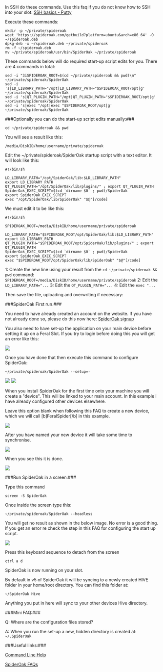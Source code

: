 In SSH do these commands. Use this faq if you do not know how to SSH into your slot: [SSH basics - Putty](https://www.feralhosting.com/faq/view?question=12)

Execute these commands:

	mkdir -p ~/private/spideroak
    wget 'https://spideroak.com/getbuild?platform=ubuntu&arch=x86_64' -O ~/spideroak.deb
    dpkg-deb -x ~/spideroak.deb ~/private/spideroak
    rm -f ~/spideroak.deb
    mv ~/private/spideroak/usr/bin/SpiderOak ~/private/spideroak

These commands below will do required start-up script edits for you. There are 4 commands in total:

    sed -i "3iSPIDEROAK_ROOT=$(cd ~/private/spideroak && pwd)\n" ~/private/spideroak/SpiderOak
    sed -i 's|LD_LIBRARY_PATH="/opt|LD_LIBRARY_PATH="$SPIDEROAK_ROOT/opt|g' ~/private/spideroak/SpiderOak
    sed -i 's|QT_PLUGIN_PATH="/opt|QT_PLUGIN_PATH="$SPIDEROAK_ROOT/opt|g' ~/private/spideroak/SpiderOak
    sed -i 's|exec "/opt|exec "$SPIDEROAK_ROOT/opt|g' ~/private/spideroak/SpiderOak

###Optionally you can do the start-up script edits manually:###

	cd ~/private/spideroak && pwd

You will see a result like this:

	/media/DiskID/home/username/private/spideroak

Edit the ~/private/spideroak/SpiderOak startup script with a text editor. It will look like this:

	#!/bin/sh

	LD_LIBRARY_PATH="/opt/SpiderOak/lib:$LD_LIBRARY_PATH"
	export LD_LIBRARY_PATH
	QT_PLUGIN_PATH="/opt/SpiderOak/lib/plugins/" ; export QT_PLUGIN_PATH
	SpiderOak_EXEC_SCRIPT=$(cd `dirname $0` ; pwd)/SpiderOak
	export SpiderOak_EXEC_SCRIPT
	exec "/opt/SpiderOak/lib/SpiderOak" "$@"[/code]

We must edit it to be like this:

	#!/bin/sh

	SPIDEROAK_ROOT=/media/DiskID/home/username/private/spideroak

	LD_LIBRARY_PATH="$SPIDEROAK_ROOT/opt/SpiderOak/lib:$LD_LIBRARY_PATH"
	export LD_LIBRARY_PATH
	QT_PLUGIN_PATH="$SPIDEROAK_ROOT/opt/SpiderOak/lib/plugins/" ; export QT_PLUGIN_PATH
	SpiderOak_EXEC_SCRIPT=$(cd `dirname $0` ; pwd)/SpiderOak
	export SpiderOak_EXEC_SCRIPT
	exec "$SPIDEROAK_ROOT/opt/SpiderOak/lib/SpiderOak" "$@"[/code]

1: Create the new line using your result from the `cd ~/private/spideroak && pwd` command: `SPIDEROAK_ROOT=/media/DiskID/home/username/private/spideroak`
2: Edit the `LD_LIBRARY_PATH="...`
3: Edit the `QT_PLUGIN_PATH="...`
4: Edit the `exec "...`

Then save the file, uploading and overwriting if necessary:

###SpiderOak First run.###

You need to have already created an account on the website. If you have not already done so, please do this now here: [SpiderOak signup](https://spideroak.com/signup/)

You also need to have set-up the application on your main device before setting it up on a Feral Slot. If you try to login before doing this you will get an error like this:

![](https://raw.github.com/feralhosting/feralfilehosting/master/Feral%20Wiki/Software/SpiderOak/setuperror.png)

Once you have done that then execute this command to configure SpiderOak:

	~/private/spideroak/SpiderOak --setup=-

![](https://raw.github.com/feralhosting/feralfilehosting/master/Feral%20Wiki/Software/SpiderOak/setup1.png)
![](https://raw.github.com/feralhosting/feralfilehosting/master/Feral%20Wiki/Software/SpiderOak/setup2.png)

When you install SpiderOak for the first time onto your machine you will create a "device". This will be linked to your main account. In this example i have already configured other devices elsewhere.

Leave this option blank when following this FAQ to create a new device, which we will call [b]FeralSpider[/b] in this example.

![](https://raw.github.com/feralhosting/feralfilehosting/master/Feral%20Wiki/Software/SpiderOak/setup3.png)

After you have named your new device it will take some time to synchronise.

![](https://raw.github.com/feralhosting/feralfilehosting/master/Feral%20Wiki/Software/SpiderOak/setup4.png)

When you see this it is done.

![](https://raw.github.com/feralhosting/feralfilehosting/master/Feral%20Wiki/Software/SpiderOak/setup5.png)

###Run SpiderOak in a screen:###

Type this command

	screen -S SpiderOak

Once inside the screen type this:

	~/private/spideroak/SpiderOak --headless

You will get no result as shown in the below image. No error is a good thing. If you get an error re check the step in this FAQ for configuring the start up script.

![](https://raw.github.com/feralhosting/feralfilehosting/master/Feral%20Wiki/Software/SpiderOak/screen.png)

Press this keyboard sequence to detach from the screen

	ctrl a d

SpiderOak is now running on your slot.

By default in v5 of SpiderOak it will be syncing to a newly created HIVE folder in your home/root directory. You can find this folder at:

	~/SpiderOak Hive

Anything you put in here will sync to your other devices Hive directory.

###Mini FAQ:###

Q: Where are the configuration files stored?

A: When you run the set-up a new, hidden directory is created at: `~/.SpiderOak`

###Useful links:###

[Command Line Help](https://spideroak.com/faq/questions/67/how_can_i_use_spideroak_from_the_commandline/)

[SpiderOak FAQs](https://spideroak.com/faq/)